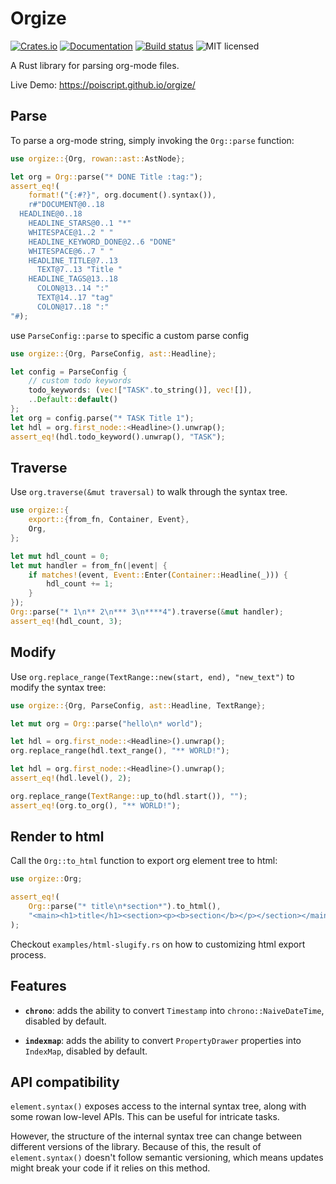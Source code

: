 # Orgize

[![Crates.io](https://img.shields.io/crates/v/orgize.svg)](https://crates.io/crates/orgize)
[![Documentation](https://docs.rs/orgize/badge.svg)](https://docs.rs/orgize)
[![Build status](https://img.shields.io/github/actions/workflow/status/PoiScript/orgize/ci.yml)](https://github.com/PoiScript/orgize/actions/workflows/ci.yml)
![MIT licensed](https://img.shields.io/badge/license-MIT-blue.svg)

A Rust library for parsing org-mode files.

Live Demo: <https://poiscript.github.io/orgize/>

## Parse

To parse a org-mode string, simply invoking the `Org::parse` function:

```rust
use orgize::{Org, rowan::ast::AstNode};

let org = Org::parse("* DONE Title :tag:");
assert_eq!(
    format!("{:#?}", org.document().syntax()),
    r#"DOCUMENT@0..18
  HEADLINE@0..18
    HEADLINE_STARS@0..1 "*"
    WHITESPACE@1..2 " "
    HEADLINE_KEYWORD_DONE@2..6 "DONE"
    WHITESPACE@6..7 " "
    HEADLINE_TITLE@7..13
      TEXT@7..13 "Title "
    HEADLINE_TAGS@13..18
      COLON@13..14 ":"
      TEXT@14..17 "tag"
      COLON@17..18 ":"
"#);
```

use `ParseConfig::parse` to specific a custom parse config

```rust
use orgize::{Org, ParseConfig, ast::Headline};

let config = ParseConfig {
    // custom todo keywords
    todo_keywords: (vec!["TASK".to_string()], vec![]),
    ..Default::default()
};
let org = config.parse("* TASK Title 1");
let hdl = org.first_node::<Headline>().unwrap();
assert_eq!(hdl.todo_keyword().unwrap(), "TASK");
```

## Traverse

Use `org.traverse(&mut traversal)` to walk through the syntax tree.

```rust
use orgize::{
    export::{from_fn, Container, Event},
    Org,
};

let mut hdl_count = 0;
let mut handler = from_fn(|event| {
    if matches!(event, Event::Enter(Container::Headline(_))) {
        hdl_count += 1;
    }
});
Org::parse("* 1\n** 2\n*** 3\n****4").traverse(&mut handler);
assert_eq!(hdl_count, 3);
```

## Modify

Use `org.replace_range(TextRange::new(start, end), "new_text")` to modify the syntax tree:

```rust
use orgize::{Org, ParseConfig, ast::Headline, TextRange};

let mut org = Org::parse("hello\n* world");

let hdl = org.first_node::<Headline>().unwrap();
org.replace_range(hdl.text_range(), "** WORLD!");

let hdl = org.first_node::<Headline>().unwrap();
assert_eq!(hdl.level(), 2);

org.replace_range(TextRange::up_to(hdl.start()), "");
assert_eq!(org.to_org(), "** WORLD!");
```

## Render to html

Call the `Org::to_html` function to export org element tree to html:

```rust
use orgize::Org;

assert_eq!(
    Org::parse("* title\n*section*").to_html(),
    "<main><h1>title</h1><section><p><b>section</b></p></section></main>"
);
```

Checkout `examples/html-slugify.rs` on how to customizing html export process.

## Features

- **`chrono`**: adds the ability to convert `Timestamp` into `chrono::NaiveDateTime`, disabled by default.

- **`indexmap`**: adds the ability to convert `PropertyDrawer` properties into `IndexMap`, disabled by default.

## API compatibility

`element.syntax()` exposes access to the internal syntax tree, along with some rowan low-level APIs.
This can be useful for intricate tasks.

However, the structure of the internal syntax tree can change between different versions of the library.
Because of this, the result of `element.syntax()` doesn't follow semantic versioning,
which means updates might break your code if it relies on this method.
